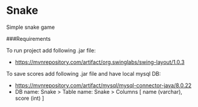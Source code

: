 # Snake
Simple snake game

###Requirements

To run project add following .jar file:
- https://mvnrepository.com/artifact/org.swinglabs/swing-layout/1.0.3

To save scores add following .jar file and have local mysql DB:
- https://mvnrepository.com/artifact/mysql/mysql-connector-java/8.0.22
- DB name: Snake > Table name: Snake > Columns [ name (varchar), score (int) ]
